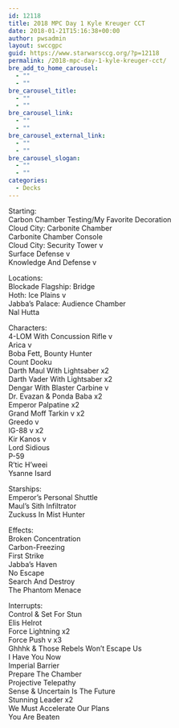 ```yaml
---
id: 12118
title: 2018 MPC Day 1 Kyle Kreuger CCT
date: 2018-01-21T15:16:38+00:00
author: pwsadmin
layout: swccgpc
guid: https://www.starwarsccg.org/?p=12118
permalink: /2018-mpc-day-1-kyle-kreuger-cct/
bre_add_to_home_carousel:
  - ""
  - ""
bre_carousel_title:
  - ""
  - ""
bre_carousel_link:
  - ""
  - ""
bre_carousel_external_link:
  - ""
  - ""
bre_carousel_slogan:
  - ""
  - ""
categories:
  - Decks
---
```

Starting:  
Carbon Chamber Testing/My Favorite Decoration  
Cloud City: Carbonite Chamber  
Carbonite Chamber Console  
Cloud City: Security Tower v  
Surface Defense v  
Knowledge And Defense v

Locations:  
Blockade Flagship: Bridge  
Hoth: Ice Plains v  
Jabba’s Palace: Audience Chamber  
Nal Hutta

Characters:  
4-LOM With Concussion Rifle v  
Arica v  
Boba Fett, Bounty Hunter  
Count Dooku  
Darth Maul With Lightsaber x2  
Darth Vader With Lightsaber x2  
Dengar With Blaster Carbine v  
Dr. Evazan & Ponda Baba x2  
Emperor Palpatine x2  
Grand Moff Tarkin v x2  
Greedo v  
IG-88 v x2  
Kir Kanos v  
Lord Sidious  
P-59  
R’tic H&#8217;weei  
Ysanne Isard

Starships:  
Emperor’s Personal Shuttle  
Maul’s Sith Infiltrator  
Zuckuss In Mist Hunter

Effects:  
Broken Concentration  
Carbon-Freezing  
First Strike  
Jabba’s Haven  
No Escape  
Search And Destroy  
The Phantom Menace

Interrupts:  
Control & Set For Stun  
Elis Helrot  
Force Lightning x2  
Force Push v x3  
Ghhhk & Those Rebels Won’t Escape Us  
I Have You Now  
Imperial Barrier  
Prepare The Chamber  
Projective Telepathy  
Sense & Uncertain Is The Future  
Stunning Leader x2  
We Must Accelerate Our Plans  
You Are Beaten
